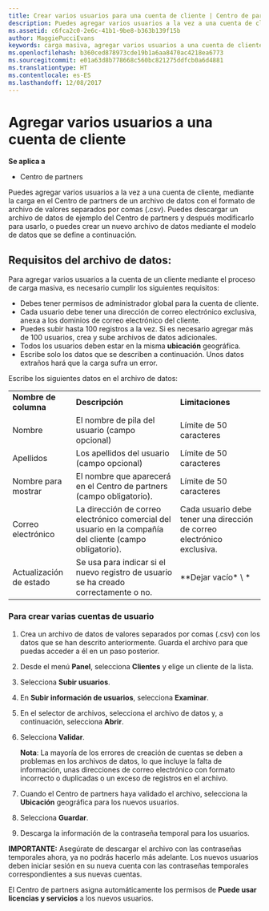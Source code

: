 ```yaml
---
title: Crear varios usuarios para una cuenta de cliente | Centro de partners
description: Puedes agregar varios usuarios a la vez a una cuenta de cliente, mediante la carga en el Centro de partners de un archivo de datos con el formato de archivo de valores separados por comas (.csv).
ms.assetid: c6fca2c0-2e6c-41b1-9be8-b363b139f15b
author: MaggiePucciEvans
keywords: carga masiva, agregar varios usuarios a una cuenta de cliente, agregar usuarios del cliente, carga masiva de usuarios del cliente, cuenta del cliente, usuarios del cliente, usuarios
ms.openlocfilehash: b360ced878973cde19b1a6aa8470ac4218ea6773
ms.sourcegitcommit: e01a63d8b778668c560bc821275ddfcb0a6d4881
ms.translationtype: HT
ms.contentlocale: es-ES
ms.lasthandoff: 12/08/2017
---
```

# <a name="add-multiple-users-to-a-customer-account"></a>Agregar varios usuarios a una cuenta de cliente

**Se aplica a**

-  Centro de partners

Puedes agregar varios usuarios a la vez a una cuenta de cliente, mediante la carga en el Centro de partners de un archivo de datos con el formato de archivo de valores separados por comas (.csv). Puedes descargar un archivo de datos de ejemplo del Centro de partners y después modificarlo para usarlo, o puedes crear un nuevo archivo de datos mediante el modelo de datos que se define a continuación.

## <a href="" id="creatingtheimportcsvfile"></a>Requisitos del archivo de datos:


Para agregar varios usuarios a la cuenta de un cliente mediante el proceso de carga masiva, es necesario cumplir los siguientes requisitos:

-   Debes tener permisos de administrador global para la cuenta de cliente.
-   Cada usuario debe tener una dirección de correo electrónico exclusiva, anexa a los dominios de correo electrónico del cliente.
-   Puedes subir hasta 100 registros a la vez. Si es necesario agregar más de 100 usuarios, crea y sube archivos de datos adicionales.
-   Todos los usuarios deben estar en la misma **ubicación** geográfica.
-   Escribe solo los datos que se describen a continuación. Unos datos extraños hará que la carga sufra un error.

Escribe los siguientes datos en el archivo de datos:

|                 |                                                                              |                                            |
|-----------------|------------------------------------------------------------------------------|--------------------------------------------|
| **Nombre de columna** | **Descripción**                                                              | **Limitaciones**                             |
| Nombre      | El nombre de pila del usuario (campo opcional)                                           | Límite de 50 caracteres                         |
| Apellidos       | Los apellidos del usuario (campo opcional)                                            | Límite de 50 caracteres                         |
| Nombre para mostrar    | El nombre que aparecerá en el Centro de partners (campo obligatorio).                            | Límite de 50 caracteres                         |
| Correo electrónico           | La dirección de correo electrónico comercial del usuario en la compañía del cliente (campo obligatorio).           | Cada usuario debe tener una dirección de correo electrónico exclusiva. |
| Actualización de estado   | Se usa para indicar si el nuevo registro de usuario se ha creado correctamente o no. | \*\*Dejar vacío\* \ *                        |

 

### <a href="" id="createmultipleuseraccounts"></a>Para crear varias cuentas de usuario

<a href="" id="creatingtheaccounts"></a>
1.  Crea un archivo de datos de valores separados por comas (.csv) con los datos que se han descrito anteriormente. Guarda el archivo para que puedas acceder a él en un paso posterior.
2.  Desde el menú **Panel**, selecciona **Clientes** y elige un cliente de la lista.
3.  Selecciona **Subir usuarios**.
4.  En **Subir información de usuarios**, selecciona **Examinar**.
5.  En el selector de archivos, selecciona el archivo de datos y, a continuación, selecciona **Abrir**.
6.  Selecciona **Validar**.

    **Nota**: La mayoría de los errores de creación de cuentas se deben a problemas en los archivos de datos, lo que incluye la falta de información, unas direcciones de correo electrónico con formato incorrecto o duplicadas o un exceso de registros en el archivo.

     

7.  Cuando el Centro de partners haya validado el archivo, selecciona la **Ubicación** geográfica para los nuevos usuarios.
8.  Selecciona **Guardar**.
9.  Descarga la información de la contraseña temporal para los usuarios.

**IMPORTANTE:** Asegúrate de descargar el archivo con las contraseñas temporales ahora, ya no podrás hacerlo más adelante. Los nuevos usuarios deben iniciar sesión en su nueva cuenta con las contraseñas temporales correspondientes a sus nuevas cuentas.

El Centro de partners asigna automáticamente los permisos de **Puede usar licencias y servicios** a los nuevos usuarios.

 

 




